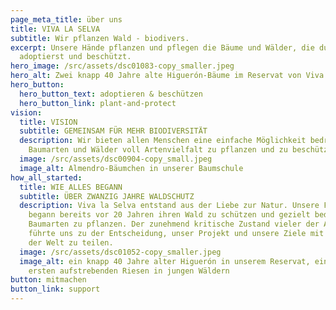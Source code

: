 ```yaml
---
page_meta_title: über uns
title: VIVA LA SELVA
subtitle: Wir pflanzen Wald - biodivers.
excerpt: Unsere Hände pflanzen und pflegen die Bäume und Wälder, die du als Pate
  adoptierst und beschützt.
hero_image: /src/assets/dsc01083-copy_smaller.jpeg
hero_alt: Zwei knapp 40 Jahre alte Higuerón-Bäume im Reservat von Viva la Selva
hero_button:
  hero_button_text: adoptieren & beschützen
  hero_button_link: plant-and-protect
vision:
  title: VISION
  subtitle: GEMEINSAM FÜR MEHR BIODIVERSITÄT
  description: Wir bieten allen Menschen eine einfache Möglichkeit bedrohte
    Baumarten und Wälder voll Artenvielfalt zu pflanzen und zu beschützen.
  image: /src/assets/dsc00904-copy_small.jpeg
  image_alt: Almendro-Bäumchen in unserer Baumschule
how_all_started:
  title: WIE ALLES BEGANN
  subtitle: ÜBER ZWANZIG JAHRE WALDSCHUTZ
  description: Viva la Selva entstand aus der Liebe zur Natur. Unsere Familie
    begann bereits vor 20 Jahren ihren Wald zu schützen und gezielt bedrohte
    Baumarten zu pflanzen. Der zunehmend kritische Zustand vieler der Arten,
    führte uns zu der Entscheidung, unser Projekt und unsere Ziele mit dem Rest
    der Welt zu teilen.
  image: /src/assets/dsc01052-copy_smaller.jpeg
  image_alt: ein knapp 40 Jahre alter Higuerón in unserem Reservat, einer der
    ersten aufstrebenden Riesen in jungen Wäldern
button: mitmachen
button_link: support
---
```

